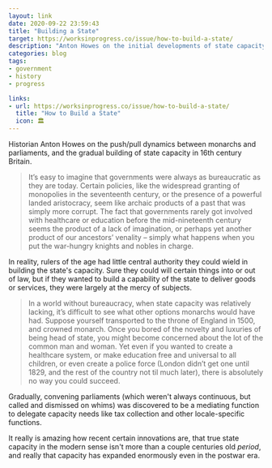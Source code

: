 ```yaml
---
layout: link
date: 2020-09-22 23:59:43
title: "Building a State"
target: https://worksinprogress.co/issue/how-to-build-a-state/
description: "Anton Howes on the initial developments of state capacity in 16c Britain."
categories: blog
tags:
- government
- history
- progress

links:
- url: https://worksinprogress.co/issue/how-to-build-a-state/
  title: "How to Build a State"
  icon: 🏛
---
```


Historian Anton Howes on the push/pull dynamics between monarchs and parliaments, and the gradual building of state capacity in 16th century Britain.

> It’s easy to imagine that governments were always as bureaucratic as they are today. Certain policies, like the widespread granting of monopolies in the seventeenth century, or the presence of a powerful landed aristocracy, seem like archaic products of a past that was simply more corrupt. The fact that governments rarely got involved with healthcare or education before the mid-nineteenth century seems the product of a lack of imagination, or perhaps yet another product of our ancestors’ venality – simply what happens when you put the war-hungry knights and nobles in charge.

In reality, rulers of the age had little central authority they could wield in building the state's capacity. Sure they could will certain things into or out of law, but if they wanted to build a capability of the state to deliver goods or services, they were largely at the mercy of subjects.

> In a world without bureaucracy, when state capacity was relatively lacking, it’s difficult to see what other options monarchs would have had. Suppose yourself transported to the throne of England in 1500, and crowned monarch. Once you bored of the novelty and luxuries of being head of state, you might become concerned about the lot of the common man and woman. Yet even if you wanted to create a healthcare system, or make education free and universal to all children, or even create a police force (London didn’t get one until 1829, and the rest of the country not til much later), there is absolutely no way you could succeed.

Gradually, convening parliaments (which weren't always continuous, but called and dismissed on whims) was discovered to be a mediating function to delegate capacity needs like tax collection and other locale-specific functions.

It really is amazing how recent certain innovations are, that true state capacity in the modern sense isn't more than a couple centuries old _period_, and really that capacity has expanded enormously even in the postwar era.

